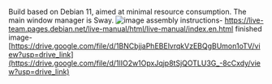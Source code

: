 Build based on Debian 11, aimed at minimal resource consumption.
The main window manager is Sway.
![image](https://github.com/user-attachments/assets/d0a6a028-6b31-485e-8a6e-914a75a8bf3d)
assembly instructions- https://live-team.pages.debian.net/live-manual/html/live-manual/index.en.html
finished image- [https://drive.google.com/file/d/1BNCbjjaPhEBElvrqkVzEBQgBUmon1oTV/view?usp=drive_link](https://drive.google.com/file/d/1lIO2w1OpxJqjp8tSjQOTLU3G_-8cCxdy/view?usp=drive_link)
